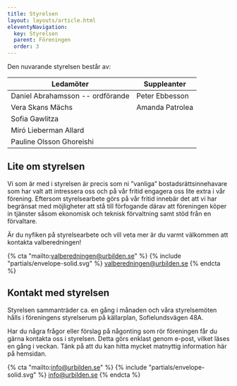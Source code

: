```yaml
---
title: Styrelsen
layout: layouts/article.html
eleventyNavigation:
  key: Styrelsen
  parent: Föreningen
  order: 3
--- 
```


Den nuvarande styrelsen består av:

| Ledamöter                        | Suppleanter     |
| ---                              | ---             |
| Daniel Abrahamsson -- ordförande | Peter Ebbesson  | 
| Vera Skans Mächs                 | Amanda Patrolea | 
| Sofia Gawlitza                   |                 |
| Miró Lieberman Allard            |                 |
| Pauline Olsson Ghoreishi         |                 |


## Lite om styrelsen

Vi som är med i styrelsen är precis som ni ”vanliga” bostadsrättsinnehavare som har valt att intressera oss och på vår fritid engagera oss lite extra i vår förening. Eftersom styrelsearbete görs på vår fritid innebär det att vi har begränsat med möjligheter att stå till förfogande därav att föreningen köper in tjänster såsom ekonomisk och teknisk förvaltning samt stöd från en förvaltare.

Är du nyfiken på styrelsearbete och vill veta mer är du varmt välkommen att kontakta valberedningen!

{% cta "mailto:valberedningen@urbilden.se" %}
{% include "partials/envelope-solid.svg" %} valberedningen@urbilden.se
{% endcta %}

## Kontakt med styrelsen

Styrelsen sammanträder ca. en gång i månaden och våra styrelsemöten hålls i föreningens styrelserum på källarplan, Sofielundsvägen 48A.

Har du några frågor eller förslag på någonting som rör föreningen får du gärna kontakta oss i styrelsen. Detta görs enklast genom e-post, vilket läses en gång i veckan. Tänk på att du kan hitta mycket matnyttig information här på hemsidan.

{% cta "mailto:info@urbilden.se" %}
{% include "partials/envelope-solid.svg" %} info@urbilden.se
{% endcta %}
